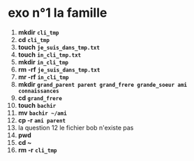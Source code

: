 **exo n°1 la famille**
===============
1. **mkdir** **```cli_tmp```**
2. **cd** **```cli_tmp```**
3. **touch** **```je_suis_dans_tmp.txt```**
4. **touch** **```in_cli_tmp.txt```**
5. **mkdir** **```in_cli_tmp```**
6. **rm -rf** **```je_suis_dans_tmp.txt```**
7. **mr -rf** **```in_cli_tmp```**
8. **mkdir** **```grand_parent parent grand_frere grande_soeur ami connaissances```**
9. **cd** **```grand_frere```**
10. **touch** **```bachir```**
11. **mv** **```bachir ~/ami```**
12. **cp -r** **```ami parent```**
13. la question 12 le fichier bob n'existe pas
14. **pwd**
15. **cd  ~**
16.  **rm -r** **```cli_tmp```**
